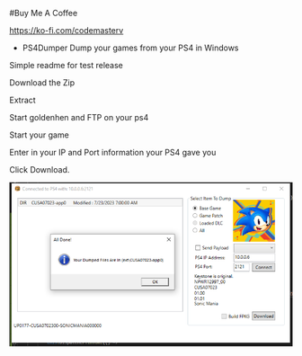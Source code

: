 #Buy Me A Coffee

https://ko-fi.com/codemasterv

* PS4Dumper
Dump your games from your PS4 in Windows

Simple readme for test release

Download the Zip

Extract

Start goldenhen and FTP on your ps4

Start your game

Enter in your IP and Port information your PS4 gave you

Click Download.

![Alt text](Capture.PNG)

